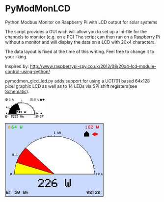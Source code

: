 # PyModMonLCD
Python Modbus Monitor on Raspberry Pi with LCD output for solar systems 

The script provides a GUI wich will allow you to set up a ini-file for the channels to monitor (e.g. on a PC)
The script can then run on a Raspberry Pi without a monitor and will display the data on a LCD with 20x4 characters.

The data layout is fixed at the time of this writing.
Feel free to change it to your liking.

Inspired by: http://www.raspberrypi-spy.co.uk/2012/08/20x4-lcd-module-control-using-python/

pymodmon_glcd_led.py adds support for using a UC1701 based 64x128 pixel graphic LCD as well as to 14 LEDs via SPI shift registers(see [Schematic](./RasPi_LED_Extender.pdf)).

![GLCD Screenshot](./pymodmon_glcd.png?raw=true "GLCD Screenshot")

![CGLCD Screenshot](./ColorGLCD_example.png?raw=true "GLCD Screenshot")
